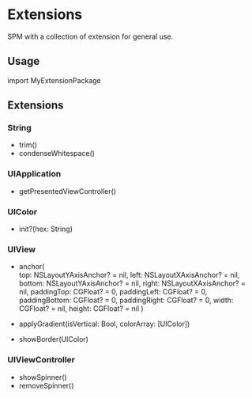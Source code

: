 # Extensions

SPM with a collection of extension for general use.

## Usage

import MyExtensionPackage

## Extensions

### String
- trim()
- condenseWhitespace()

### UIApplication
- getPresentedViewController()

### UIColor
- init?(hex: String)

### UIView
- anchor(   
    top: NSLayoutYAxisAnchor? = nil, 
    left: NSLayoutXAxisAnchor? = nil, 
    bottom: NSLayoutYAxisAnchor? = nil, 
    right: NSLayoutXAxisAnchor? = nil,
    paddingTop: CGFloat? = 0, 
    paddingLeft: CGFloat? = 0, 
    paddingBottom: CGFloat? = 0, 
    paddingRight: CGFloat? = 0,
    width: CGFloat? = nil, 
    height: CGFloat? = nil 
)

- applyGradient(isVertical: Bool, colorArray: [UIColor])
- showBorder(UIColor)

### UIViewController
- showSpinner()
- removeSpinner()
